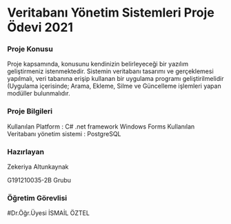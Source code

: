 # Veritabanı Yönetim Sistemleri Proje Ödevi 2021

<h3>Proje Konusu </h3>
Proje kapsamında, konusunu kendinizin belirleyeceği bir yazılım geliştirmeniz istenmektedir. Sistemin veritabanı tasarımı ve gerçeklemesi yapılmalı, veri tabanına erişip kullanan bir uygulama programı geliştirilmelidir (Uygulama içerisinde; Arama, Ekleme, Silme ve Güncelleme işlemleri yapan modüller bulunmalıdır.

<h3>Proje Bilgileri</h3>
Kullanılan Platform : C# .net framework Windows Forms
Kullanılan Veritabanı yönetim sistemi : PostgreSQL

<h3>Hazırlayan</h3>
Zekeriya Altunkaynak

G191210035-2B Grubu

<h3>Öğretim Görevlisi</h3>
#Dr.Öğr.Üyesi İSMAİL ÖZTEL



